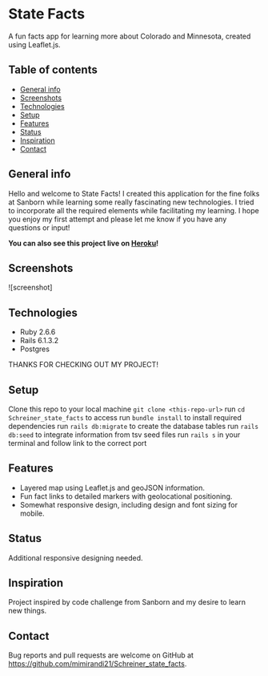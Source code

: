 # State Facts

A fun facts app for learning more about Colorado and Minnesota, created using Leaflet.js.

## Table of contents

- [General info](#general-info)
- [Screenshots](#screenshots)
- [Technologies](#technologies)
- [Setup](#setup)
- [Features](#features)
- [Status](#status)
- [Inspiration](#inspiration)
- [Contact](#contact)

## General info

Hello and welcome to State Facts! I created this application for the fine folks at Sanborn while learning some really fascinating new technologies. I tried to incorporate all the required elements while facilitating my learning. I hope you enjoy my first attempt and please let me know if you have any questions or input!

**You can also see this project live on [Heroku](https://schreiner-state-facts.herokuapp.com/)!**

## Screenshots

![screenshot]

## Technologies

- Ruby 2.6.6
- Rails 6.1.3.2
- Postgres

THANKS FOR CHECKING OUT MY PROJECT!

## Setup

Clone this repo to your local machine `git clone <this-repo-url>`
run `cd Schreiner_state_facts` to access
run `bundle install` to install required dependencies
run `rails db:migrate` to create the database tables
run `rails db:seed` to integrate information from tsv seed files
run `rails s` in your terminal and follow link to the correct port

## Features

- Layered map using Leaflet.js and geoJSON information.
- Fun fact links to detailed markers with geolocational positioning.
- Somewhat responsive design, including design and font sizing for mobile.

## Status

Additional responsive designing needed.

## Inspiration

Project inspired by code challenge from Sanborn and my desire to learn new things.

## Contact

Bug reports and pull requests are welcome on GitHub at https://github.com/mimirandi21/Schreiner_state_facts.
